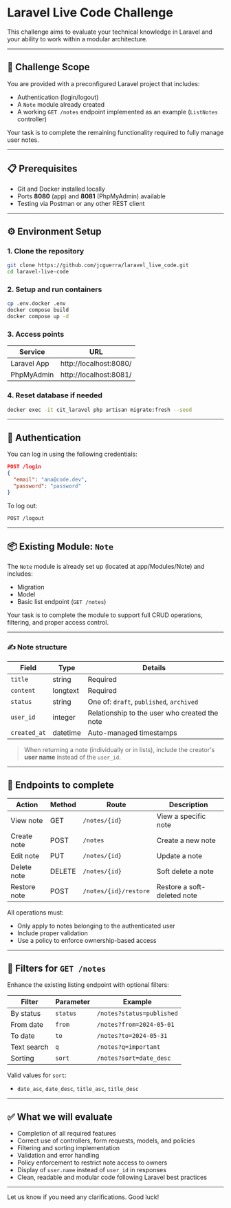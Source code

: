 
# Laravel Live Code Challenge

This challenge aims to evaluate your technical knowledge in Laravel and your ability to work within a modular architecture.

---

## 🎯 Challenge Scope

You are provided with a preconfigured Laravel project that includes:

- Authentication (login/logout)
- A `Note` module already created
- A working `GET /notes` endpoint implemented as an example (`ListNotes` controller)

Your task is to complete the remaining functionality required to fully manage user notes.

---

## 📋 Prerequisites

- Git and Docker installed locally
- Ports **8080** (app) and **8081** (PhpMyAdmin) available
- Testing via Postman or any other REST client

---

## ⚙️ Environment Setup

### 1. Clone the repository

```bash
git clone https://github.com/jcguerra/laravel_live_code.git
cd laravel-live-code
```

### 2. Setup and run containers

```bash
cp .env.docker .env
docker compose build
docker compose up -d
```

### 3. Access points

| Service      | URL                    |
|--------------|------------------------|
| Laravel App  | http://localhost:8080/ |
| PhpMyAdmin   | http://localhost:8081/ |

### 4. Reset database if needed

```bash
docker exec -it cit_laravel php artisan migrate:fresh --seed
```

---

## 🔐 Authentication

You can log in using the following credentials:

```json
POST /login
{
  "email": "ana@code.dev",
  "password": "password"
}
```

To log out:

```http
POST /logout
```

---

## 📦 Existing Module: `Note`

The `Note` module is already set up (located at app/Modules/Note) and includes:

- Migration
- Model
- Basic list endpoint (`GET /notes`)

Your task is to complete the module to support full CRUD operations, filtering, and proper access control.

---

### ✍️ Note structure

| Field        | Type     | Details                                                |
|--------------|----------|--------------------------------------------------------|
| `title`      | string   | Required                                               |
| `content`    | longtext | Required                                               |
| `status`     | string   | One of: `draft`, `published`, `archived`              |
| `user_id`    | integer  | Relationship to the user who created the note         |
| `created_at` | datetime | Auto-managed timestamps                                |

> When returning a note (individually or in lists), include the creator's **user name** instead of the `user_id`.

---

## 📌 Endpoints to complete

| Action           | Method | Route                     | Description                         |
|------------------|--------|---------------------------|-------------------------------------|
| View note        | GET    | `/notes/{id}`             | View a specific note                |
| Create note      | POST   | `/notes`                  | Create a new note                   |
| Edit note        | PUT    | `/notes/{id}`             | Update a note                       |
| Delete note      | DELETE | `/notes/{id}`             | Soft delete a note                  |
| Restore note     | POST   | `/notes/{id}/restore`     | Restore a soft-deleted note         |

All operations must:

- Only apply to notes belonging to the authenticated user
- Include proper validation
- Use a policy to enforce ownership-based access

---

## 🔎 Filters for `GET /notes`

Enhance the existing listing endpoint with optional filters:

| Filter         | Parameter  | Example                         |
|----------------|------------|---------------------------------|
| By status      | `status`   | `/notes?status=published`       |
| From date      | `from`     | `/notes?from=2024-05-01`        |
| To date        | `to`       | `/notes?to=2024-05-31`          |
| Text search    | `q`        | `/notes?q=important`            |
| Sorting        | `sort`     | `/notes?sort=date_desc`         |

Valid values for `sort`:  
- `date_asc`, `date_desc`, `title_asc`, `title_desc`

---

## ✅ What we will evaluate

- Completion of all required features
- Correct use of controllers, form requests, models, and policies
- Filtering and sorting implementation
- Validation and error handling
- Policy enforcement to restrict note access to owners
- Display of `user.name` instead of `user_id` in responses
- Clean, readable and modular code following Laravel best practices

---

Let us know if you need any clarifications. Good luck!
